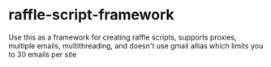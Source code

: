 # raffle-script-framework
Use this as a framework for creating raffle scripts, supports proxies, multiple emails, multithreading, and doesn't use gmail allias which limits you to 30 emails per site
